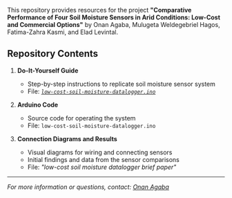This repository provides resources for the project **"Comparative Performance of Four Soil Moisture Sensors in Arid Conditions: Low-Cost and Commercial Options"** by Onan Agaba, Mulugeta Weldegebriel Hagos, Fatima-Zahra Kasmi, and Elad Levintal.

## Repository Contents

1. **Do-It-Yourself Guide**
   - Step-by-step instructions to replicate soil moisture sensor system  
   - File: *[`low-cost-soil-moisture-datalogger.ino`](./low-cost-soil-moisture-datalogger.ino)*

2. **Arduino Code**
   - Source code for operating the system  
   - File: `low-cost-soil-moisture-datalogger.ino`

3. **Connection Diagrams and Results**
   - Visual diagrams for wiring and connecting sensors  
   - Initial findings and data from the sensor comparisons
   - File: *"low-cost soil moisture datalogger brief paper"*

---

*For more information or questions, contact: [Onan Agaba](mailto:onanagaba@gmail.com)*

